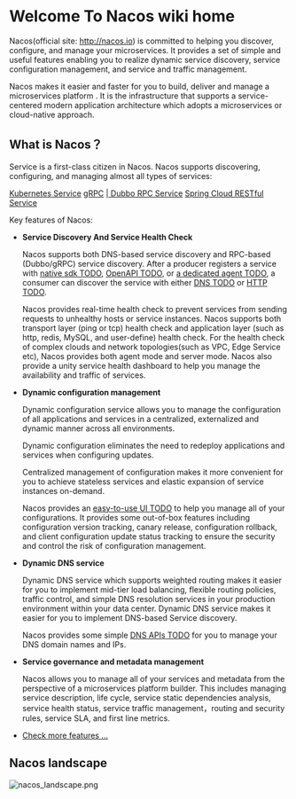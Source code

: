 # Welcome To Nacos wiki home

Nacos(official site: http://nacos.io) is committed to helping you discover, configure, and manage your microservices. It provides a set of simple and useful features enabling you to realize dynamic service discovery, service configuration management, and service and traffic management. 

Nacos makes it easier and faster for you to build, deliver and manage a microservices platform . It is the infrastructure that supports a service-centered modern application architecture which adopts a microservices or cloud-native approach.

## What is Nacos？

Service is a first-class citizen in Nacos. Nacos supports discovering, configuring, and managing almost all types of services:

[Kubernetes Service](https://kubernetes.io/docs/concepts/services-networking/service/)
[gRPC](https://grpc.io/docs/guides/concepts.html#service-definition)
[ | Dubbo RPC Service](https://dubbo.incubator.apache.org/#/?lang=en-us)
[Spring Cloud RESTful Service](https://spring.io/understanding/REST)

Key features of Nacos:

* **Service Discovery And Service Health Check**

    Nacos supports both DNS-based service discovery and RPC-based (Dubbo/gRPC) service discovery. After a producer registers a service with [native sdk TODO](xx), [OpenAPI TODO](xx), or [a dedicated agent TODO](xx), a consumer can discover the service with either [DNS TODO](xx) or [HTTP TODO](xx).
    
    Nacos provides real-time health check to prevent services from sending requests to unhealthy hosts or service instances. Nacos supports both transport layer (ping or tcp) health check and application layer (such as http, redis, MySQL, and user-define) health check. For the health check of complex clouds and network topologies(such as VPC, Edge Service etc), Nacos provides both agent mode and server mode. Nacos also provide a unity service health dashboard to help you manage the availability and traffic of services.    
    
* **Dynamic configuration management**

    Dynamic configuration service allows you to manage the configuration of all applications and services in a centralized, externalized and dynamic manner across all environments.

    Dynamic configuration eliminates the need to redeploy applications and services when configuring updates.

    Centralized management of configuration makes it more convenient for you to achieve stateless services and elastic expansion of service instances on-demand.

    Nacos provides an [easy-to-use UI TODO](xx) to help you manage all of your configurations. It provides some out-of-box features including  configuration version tracking, canary release, configuration rollback, and client configuration update status tracking to ensure the security and control the risk of configuration management. 

* **Dynamic DNS service**

    Dynamic DNS service which supports weighted routing makes it easier for you to implement mid-tier load balancing, flexible routing policies, traffic control, and simple DNS resolution services in your production environment within your data center. Dynamic DNS service makes it easier for you to implement DNS-based Service discovery. 

    Nacos provides some simple [DNS APIs TODO](xx) for you to manage your DNS domain names and IPs.

* **Service governance and metadata management**

    Nacos allows you to manage all of your services and metadata from the perspective of a microservices platform builder. This includes managing service description, life cycle, service static dependencies analysis, service health status, service traffic management，routing and security rules, service SLA, and first line metrics.

* [Check more features ...](xx)

## Nacos landscape

![nacos_landscape.png](https://cdn.yuque.com/lark/0/2018/png/15914/1530514380550-31251a79-02bb-4155-bc4f-5a9f436551a2.png) 